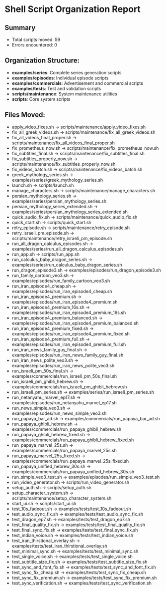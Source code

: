 
# Shell Script Organization Report

## Summary
- Total scripts moved: 59
- Errors encountered: 0

## Organization Structure:
- **examples/series**: Complete series generation scripts
- **examples/episodes**: Individual episode scripts
- **examples/commercials**: Advertisement and commercial scripts
- **examples/tests**: Test and validation scripts
- **scripts/maintenance**: System maintenance utilities
- **scripts**: Core system scripts

## Files Moved:
- apply_video_fixes.sh -> scripts/maintenance/apply_video_fixes.sh
- fix_all_greek_videos.sh -> scripts/maintenance/fix_all_greek_videos.sh
- fix_all_videos_final_proper.sh -> scripts/maintenance/fix_all_videos_final_proper.sh
- fix_prometheus_now.sh -> scripts/maintenance/fix_prometheus_now.sh
- fix_subtitles_final.sh -> scripts/maintenance/fix_subtitles_final.sh
- fix_subtitles_properly_now.sh -> scripts/maintenance/fix_subtitles_properly_now.sh
- fix_videos_batch.sh -> scripts/maintenance/fix_videos_batch.sh
- greek_mythology_series.sh -> examples/series/greek_mythology_series.sh
- launch.sh -> scripts/launch.sh
- manage_characters.sh -> scripts/maintenance/manage_characters.sh
- persian_mythology_series.sh -> examples/series/persian_mythology_series.sh
- persian_mythology_series_extended.sh -> examples/series/persian_mythology_series_extended.sh
- quick_audio_fix.sh -> scripts/maintenance/quick_audio_fix.sh
- quick_start.sh -> scripts/quick_start.sh
- retry_episode.sh -> scripts/maintenance/retry_episode.sh
- retry_israeli_pm_episode.sh -> scripts/maintenance/retry_israeli_pm_episode.sh
- run_all_dragon_calculus_episodes.sh -> examples/series/run_all_dragon_calculus_episodes.sh
- run_app.sh -> scripts/run_app.sh
- run_calculus_baby_dragon_series.sh -> examples/series/run_calculus_baby_dragon_series.sh
- run_dragon_episode3.sh -> examples/episodes/run_dragon_episode3.sh
- run_family_cartoon_veo3.sh -> examples/episodes/run_family_cartoon_veo3.sh
- run_iran_episode4_cheap.sh -> examples/episodes/run_iran_episode4_cheap.sh
- run_iran_episode4_premium.sh -> examples/episodes/run_iran_episode4_premium.sh
- run_iran_episode4_premium_16s.sh -> examples/episodes/run_iran_episode4_premium_16s.sh
- run_iran_episode4_premium_balanced.sh -> examples/episodes/run_iran_episode4_premium_balanced.sh
- run_iran_episode4_premium_fixed.sh -> examples/episodes/run_iran_episode4_premium_fixed.sh
- run_iran_episode4_premium_full.sh -> examples/episodes/run_iran_episode4_premium_full.sh
- run_iran_news_family_guy_final.sh -> examples/episodes/run_iran_news_family_guy_final.sh
- run_iran_news_polite_veo3.sh -> examples/episodes/run_iran_news_polite_veo3.sh
- run_israeli_pm_50s_final.sh -> examples/commercials/run_israeli_pm_50s_final.sh
- run_israeli_pm_ghibli_hebrew.sh -> examples/commercials/run_israeli_pm_ghibli_hebrew.sh
- run_israeli_pm_series.sh -> examples/series/run_israeli_pm_series.sh
- run_netanyahu_marvel_ep17.sh -> examples/episodes/run_netanyahu_marvel_ep17.sh
- run_news_simple_veo3.sh -> examples/episodes/run_news_simple_veo3.sh
- run_papaya_bar_ad.sh -> examples/commercials/run_papaya_bar_ad.sh
- run_papaya_ghibli_hebrew.sh -> examples/commercials/run_papaya_ghibli_hebrew.sh
- run_papaya_ghibli_hebrew_fixed.sh -> examples/commercials/run_papaya_ghibli_hebrew_fixed.sh
- run_papaya_marvel_25s.sh -> examples/commercials/run_papaya_marvel_25s.sh
- run_papaya_marvel_25s_fixed.sh -> examples/commercials/run_papaya_marvel_25s_fixed.sh
- run_papaya_unified_hebrew_30s.sh -> examples/commercials/run_papaya_unified_hebrew_30s.sh
- run_simple_veo3_test.sh -> examples/episodes/run_simple_veo3_test.sh
- run_video_generator.sh -> scripts/run_video_generator.sh
- setup_auth.sh -> scripts/setup_auth.sh
- setup_character_system.sh -> scripts/maintenance/setup_character_system.sh
- start_ui.sh -> scripts/start_ui.sh
- test_10s_fadeout.sh -> examples/tests/test_10s_fadeout.sh
- test_audio_sync_fix.sh -> examples/tests/test_audio_sync_fix.sh
- test_dragon_ep7.sh -> examples/tests/test_dragon_ep7.sh
- test_final_quality_fix.sh -> examples/tests/test_final_quality_fix.sh
- test_final_sync_fix.sh -> examples/tests/test_final_sync_fix.sh
- test_indian_voice.sh -> examples/tests/test_indian_voice.sh
- test_iran_thirstional_overlay.sh -> examples/tests/test_iran_thirstional_overlay.sh
- test_minimal_sync.sh -> examples/tests/test_minimal_sync.sh
- test_single_voice.sh -> examples/tests/test_single_voice.sh
- test_subtitle_size_fix.sh -> examples/tests/test_subtitle_size_fix.sh
- test_sync_and_font_fix.sh -> examples/tests/test_sync_and_font_fix.sh
- test_sync_fix_cheap.sh -> examples/tests/test_sync_fix_cheap.sh
- test_sync_fix_premium.sh -> examples/tests/test_sync_fix_premium.sh
- test_sync_verification.sh -> examples/tests/test_sync_verification.sh

